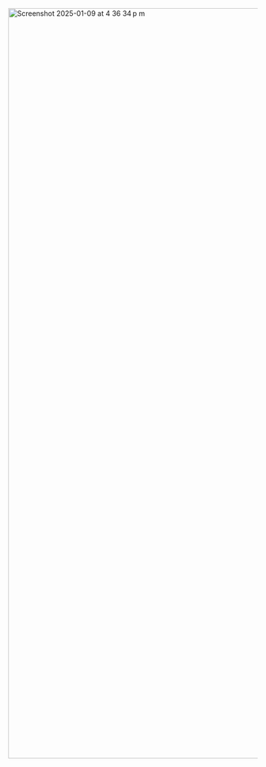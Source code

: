 <img width="1512" alt="Screenshot 2025-01-09 at 4 36 34 p m" src="https://github.com/user-attachments/assets/04b5b4c6-e283-4b35-8aaf-8ee6062aad77" />
